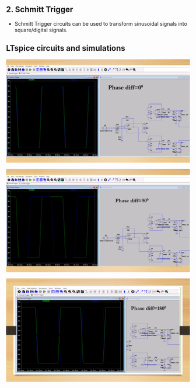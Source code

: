 ## 2. Schmitt Trigger
- Schmitt Trigger circuits can be used to transform sinusoidal signals into square/digital signals.

## LTspice circuits and simulations

![Diagram](assets/9.jpg)

![Diagram](assets/10.jpg)

![Diagram](assets/11.jpg)
